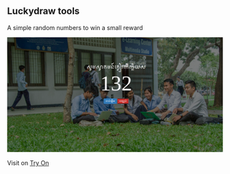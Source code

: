 Luckydraw tools
-------------------------

A simple random numbers to win a small reward

![Website](./assets/img/luckydraw.png)

Visit on [Try On](https://helmab.github.io/luckydraw/)
